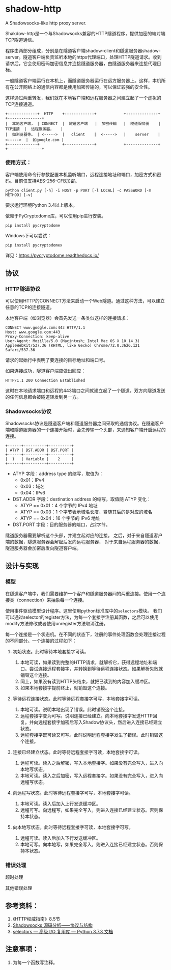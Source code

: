# shadow-http
A Shadowsocks-like http proxy server.

Shakdow-http是一个与Shadowsocks兼容的HTTP隧道程序，提供加密的端对端TCP隧道通信。

程序由两部分组成，分别是在隧道客户端shadow-client和隧道服务器shadow-server。隧道客户端负责监听本地的https代理端口，处理HTTP隧道请求。收到请求后，它会使用密码加密信息并连接隧道服务器，由隧道服务器来连接代理目标。

一般隧道客户端运行在本机上，而隧道服务器运行在远方服务器上。这样，本机所有在公开网络上的通信内容都是使用加密传输的，可以保证较强的安全性。

这样通过两重转发，我们就在本地客户端和远程服务器之间建立起了一个虚拟的TCP连接通道。

```
+-------------+  HTTP    +-------------+            +--------------+           +---------------+
|  本地客户端， | CONNECT  |  隧道客户端   |  加密传输   |  隧道服务器    |  TCP连接  |  远程服务器，   |
|  如浏览器等。 | <----->  |   client    |  <----->   |    server    |  <----->  |  如google.com |
+-------------+          +-------------+            +--------------+           +---------------+
```


### 使用方式：
客户端使用命令行参数配置本机监听端口，远程连接地址和端口，加密方式和密码。目前仅支持AES-256-CFB加密。
```
python client.py [-h] -i HOST -p PORT [-l LOCAL] -c PASSWORD [-m METHOD] [-v]
```

要求运行环境Python 3.4以上版本。

依赖于PyCryptodome库，可以使用pip进行安装。
```
pip install pycryptodome
```
Windows下可以尝试：
```
pip install pycryptodomex
```
详见：https://pycryptodome.readthedocs.io/

## 协议

### HTTP隧道协议

可以使用HTTP的CONNECT方法来启动一个Web隧道。通过这种方法，可以建立任意的TCP的连接隧道。

本地客户端（如浏览器）会首先发送一条类似这样的连接请求：
```
CONNECT www.google.com:443 HTTP/1.1
Host: www.google.com:443
Proxy-Connection: keep-alive
User-Agent: Mozilla/5.0 (Macintosh; Intel Mac OS X 10_14_3) AppleWebKit/537.36 (KHTML, like Gecko) Chrome/72.0.3626.121 Safari/537.36

```
请求的起始行中表明了要连接的目标地址和端口号。

如果连接成功，隧道客户端应做出回应：
```
HTTP/1.1 200 Connection Established
```

这时在本地请求端口和远程的443端口之间就建立起了一个隧道，双方向隧道发送的任何信息都会被隧道转发到另一方。

### Shadowsocks协议
Shadowsocks协议是隧道客户端和隧道服务器之间采取的通信协议。在隧道客户端和隧道服务器的一个连接开始时，会先传输一个头部，来通知客户端开启远程的连接。

```
+------+----------+----------+
| ATYP | DST.ADDR | DST.PORT |
+------+----------+----------+
|  1   | Variable |    2     |
+------+----------+----------+
```
* ATYP 字段：address type 的缩写，取值为：
    * 0x01：IPv4
    * 0x03：域名
    * 0x04：IPv6
* DST.ADDR 字段：destination address 的缩写，取值随 ATYP 变化：
    * ATYP == 0x01：4 个字节的 IPv4 地址
    * ATYP == 0x03：1 个字节表示域名长度，紧随其后的是对应的域名
    * ATYP == 0x04：16 个字节的 IPv6 地址
* DST.PORT 字段：目的服务器的端口，占2字节。

隧道服务器需要解析这个头部，并建立起对应的连接。
之后，对于来自隧道客户端的数据，隧道服务器会解密后发向远程服务器，
对于来自远程服务器的数据，隧道服务器会加密后发向隧道客户端。

## 设计与实现

### 模型

在隧道客户端中，我们需要维护一个客户和隧道服务器间的两重连接。使用一个连接类（connection）来抽象每一个连接。

使用事件驱动模型设计程序。这里使用python标准库中的`selectors`模块。
我们可以通过selector的register方法，为每一个套接字注册其函数，之后可以使用modify方法修改或者使用unregister方法取消注册。

每一个连接是一个状态机。在不同的状态下，注册的事件处理函数会处理连接过程的不同部分。一个连接的过程如下：

1. 初始状态。此时等待本地套接字可读。
    1. 本地可读，如果读到完整的HTTP请求，就解析它，获得远程地址和端口。尝试连接远程套接字，并转换到等待远程连接状态。如果解析失败就销毁这个连接。
    2. 同上，如果没有读到HTTP头结束，就把已读到的内容加入缓冲区。
    3. 如果本地套接字提前终止，就销毁这个连接。

2. 等待远程连接状态。此时等待远程套接字可写，本地套接字可读。
    1. 本地可读。说明本地出现了错误。此时销毁这个连接。
    2. 远程套接字变为可写。说明连接已经建立。向本地套接字发送HTTP回复。并向远程套接字加密后写入Shadow协议头，然后进入连接已经建立状态。
    3. 远程套接字既可读又可写。此时说明远程套接字发生了错误。此时销毁这个连接。

3. 连接已经建立状态。此时等待远程套接字可读，本地套接字可读。
    1. 远程可读。读入之后解密，写入本地套接字。如果没有完全写入，进入向本地写状态。
    2. 本地可读。读入之后加密，写入远程套接字。如果没有完全写入，进入向远程写状态。

4. 向远程写状态。此时等待远程套接字可写，本地套接字可读。
    1. 本地可读。读入后加入上行发送缓冲区。
    2. 远程可写。向远程写，如果完全写入，则进入连接已经建立状态。否则保持本状态。

5. 向本地写状态。此时等待远程套接字可读，本地套接字可写。
    1. 远程可读。读入后加入下行发送缓冲区。
    2. 本地可写。向本地写，如果完全写入，则进入连接已经建立状态。否则保持本状态。

### 错误处理
超时处理

其他错误处理


## 参考资料：
1. 《HTTP权威指南》8.5节
2. [Shadowsocks 源码分析——协议与结构](https://loggerhead.me/posts/shadowsocks-yuan-ma-fen-xi-xie-yi-yu-jie-gou.html)
3. [selectors — 高级 I/O 复用库 — Python 3.7.3 文档](https://docs.python.org/zh-cn/3/library/selectors.html)

## 注意事项：
1. 为每一个函数写注释。
